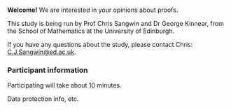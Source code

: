 <div class="alert alert-info" role="alert" style="margin-top:20px"><b>Welcome!</b> We are interested in your opinions about proofs.</div>

This study is being run by Prof Chris Sangwin and Dr George Kinnear, from the School of Mathematics at the University of Edinburgh.

If you have any questions about the study, please contact Chris: <a href="mailto:C.J.Sangwin@ed.ac.uk">C.J.Sangwin@ed.ac.uk</a>.

### Participant information

Participating will take about 10 minutes.

Data protection info, etc.